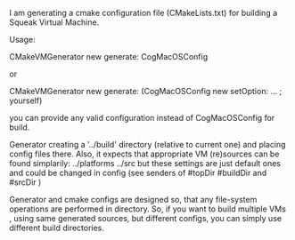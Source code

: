 I am generating a cmake configuration file (CMakeLists.txt)
for building a Squeak Virtual Machine.

Usage: 

CMakeVMGenerator new generate: CogMacOSConfig

or

CMakeVMGenerator new generate: (CogMacOSConfig new setOption: ... ; yourself)

you can provide any valid configuration instead of CogMacOSConfig for build. 

Generator creating a '../build' directory (relative to current one)
and placing config files there.
Also, it expects that appropriate VM (re)sources can be found simplarily:
  ../platforms
  ../src
 but these settings are just default ones and could be changed in config
 (see senders of #topDir #buildDir and #srcDir )

Generator and cmake configs are designed so, that any file-system operations are performed in
<build> directory.
So, if you want to build multiple VMs , using same generated sources, but different configs, you can simply
use different build directories.

